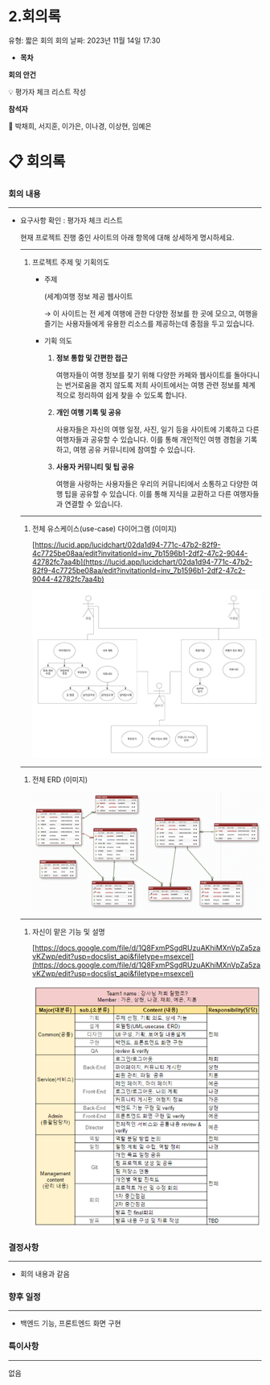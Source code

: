 # 2.회의록

유형: 짧은 회의
회의 날짜: 2023년 11월 14일 17:30

- **목차**
    
    

**회의 안건**

<aside>
💡 평가자 체크 리스트 작성

</aside>

**참석자**

<aside>
👥 박채희, 서지훈, 이가은, 이나경, 이상현, 임예은

</aside>

# 📋 회의록

### 회의 내용

---

- 요구사항 확인 : 평가자 체크 리스트
    
    현재 프로젝트 진행 중인 사이트의 아래 항목에 대해 상세하게 명시하세요.
    
    ---
    
    1. 프로젝트 주제 및 기획의도 
        - 주제
            
            (세계)여행 정보 제공 웹사이트
            
            → 이 사이트는 전 세계 여행에 관한 다양한 정보를 한 곳에 모으고, 여행을 즐기는 사용자들에게 유용한 리소스를 제공하는데 중점을 두고 있습니다.
            
        - 기획 의도
            1. **정보 통합 및 간편한 접근**
                
                여행자들이 여행 정보를 찾기 위해 다양한 카페와 웹사이트를 돌아다니는 번거로움을 겪지 않도록 저희 사이트에서는 여행 관련 정보를 체계적으로 정리하여 쉽게 찾을 수 있도록 합니다.
                
            2. **개인 여행 기록 및 공유**
                
                사용자들은 자신의 여행 일정, 사진, 일기 등을 사이트에 기록하고 다른 여행자들과 공유할 수 있습니다. 이를 통해 개인적인 여행 경험을 기록하고, 여행 공유 커뮤니티에 참여할 수 있습니다.
                
            3. **사용자 커뮤니티 및 팁 공유**
                
                여행을 사랑하는 사용자들은 우리의 커뮤니티에서 소통하고 다양한 여행 팁을 공유할 수 있습니다. 이를 통해 지식을 교환하고 다른 여행자들과 연결할 수 있습니다.
                
    
    ---
    
    1. 전체 유스케이스(use-case) 다이어그램 (이미지) 
        
        [https://lucid.app/lucidchart/02da1d94-771c-47b2-82f9-4c7725be08aa/edit?invitationId=inv_7b1596b1-2df2-47c2-9044-42782fc7aa4b](https://lucid.app/lucidchart/02da1d94-771c-47b2-82f9-4c7725be08aa/edit?invitationId=inv_7b1596b1-2df2-47c2-9044-42782fc7aa4b)
        
        ![Untitled](images/usecase.png)
        
    
    ---
    
    1. 전체 ERD (이미지) 
        
        ![Untitled](images/xerd.png)
        
    
    ---
    
    1. 자신이 맡은 기능 및 설명 
        
        [https://docs.google.com/file/d/1Q8FxmPSgdRUzuAKhiMXnVpZa5zavKZwp/edit?usp=docslist_api&filetype=msexcel](https://docs.google.com/file/d/1Q8FxmPSgdRUzuAKhiMXnVpZa5zavKZwp/edit?usp=docslist_api&filetype=msexcel)
        
        ![Untitled](images/character.png)
        

### 결정사항

---

- 회의 내용과 같음

### 향후 일정

---

- 백엔드 기능, 프론트엔드 화면 구현

### 특이사항

---

없음